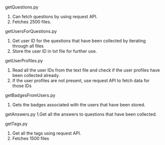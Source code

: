 getQuestions.py 
1. Can fetch questions by using request API.
2. Fetches 2500 files.

getUsersForQuestions.py
1. Get user ID for the questions that have been collected by iterating through all files
2. Store the user ID in txt file for further use.

getUserProfiles.py
1. Read all the user IDs from the text file and check if the user profiles have been collected already.
2. If the user profiles are not present, use request API to fetch data for those IDs

getBadgesFromUsers.py
1. Gets the badges associated with the users that have been stored.

getAnswers.py
1.Get all the answers to questions that have been collected.

getTags.py
1. Get all the tags using request API.
2. Fetches 1500 files





